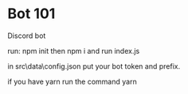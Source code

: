 # Bot 101

Discord bot


run: npm init then npm i and run index.js

in src\data\config.json put your bot token and prefix.

if you have yarn run the command yarn
